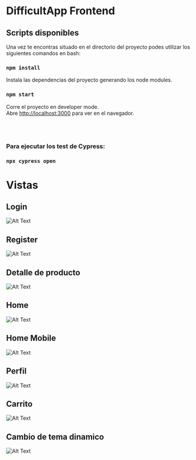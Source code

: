 # DifficultApp Frontend

## Scripts disponibles

Una vez te encontras situado en el directorio del proyecto podes utilizar los siguientes comandos en bash:

### `npm install`
Instala las dependencias del proyecto generando los node modules.

### `npm start`

Corre el proyecto en developer mode.\
Abre [http://localhost:3000](http://localhost:3000) para ver en el navegador.

<br></br>
### Para ejecutar los test de Cypress: 
### `npx cypress open`

# Vistas
## Login
![Alt Text](https://i.imgur.com/bnTCgcf.gif)
## Register
![Alt Text](https://i.imgur.com/AwA7J0o.gif)
## Detalle de producto
![Alt Text](https://i.imgur.com/rKnCuIJ.gif)
## Home 
![Alt Text](https://i.imgur.com/udjkGdD.gif)
## Home Mobile
![Alt Text](https://i.imgur.com/pMq2uDM.gif)
## Perfil 
![Alt Text](https://i.imgur.com/GAZj6Gs.gif)
## Carrito
![Alt Text](https://i.imgur.com/nXd2Vmi.gif)
## Cambio de tema  dinamico
![Alt Text](https://i.imgur.com/lnVZsWL.gif)
